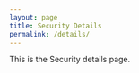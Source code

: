 ```yaml
---
layout: page
title: Security Details
permalink: /details/
---
```


This is the Security details page.